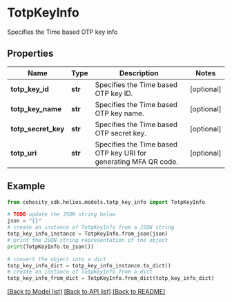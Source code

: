 # TotpKeyInfo

Specifies the Time based OTP key info

## Properties

Name | Type | Description | Notes
------------ | ------------- | ------------- | -------------
**totp_key_id** | **str** | Specifies the Time based OTP key ID. | [optional] 
**totp_key_name** | **str** | Specifies the Time based OTP key name. | [optional] 
**totp_secret_key** | **str** | Specifies the Time based OTP secret key. | [optional] 
**totp_uri** | **str** | Specifies the Time based OTP key URI for generating MFA QR code. | [optional] 

## Example

```python
from cohesity_sdk.helios.models.totp_key_info import TotpKeyInfo

# TODO update the JSON string below
json = "{}"
# create an instance of TotpKeyInfo from a JSON string
totp_key_info_instance = TotpKeyInfo.from_json(json)
# print the JSON string representation of the object
print(TotpKeyInfo.to_json())

# convert the object into a dict
totp_key_info_dict = totp_key_info_instance.to_dict()
# create an instance of TotpKeyInfo from a dict
totp_key_info_from_dict = TotpKeyInfo.from_dict(totp_key_info_dict)
```
[[Back to Model list]](../README.md#documentation-for-models) [[Back to API list]](../README.md#documentation-for-api-endpoints) [[Back to README]](../README.md)


